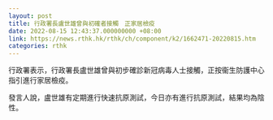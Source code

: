 ```yaml
---
layout: post
title: 行政署長盧世雄曾與初確者接觸　正家居檢疫
date: 2022-08-15 12:43:37.000000000 +08:00
link: https://news.rthk.hk/rthk/ch/component/k2/1662471-20220815.htm
categories: rthk
---
```


行政署表示，行政署長盧世雄曾與初步確診新冠病毒人士接觸，正按衞生防護中心指引進行家居檢疫。

發言人說，盧世雄有定期進行快速抗原測試，今日亦有進行抗原測試，結果均為陰性。
